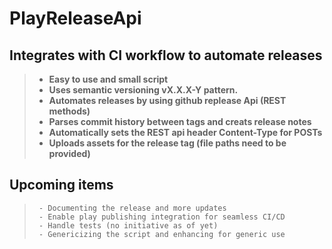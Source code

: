 # PlayReleaseApi 

## Integrates with CI workflow to automate releases

> * __Easy to use and small script__
> * __Uses semantic versioning vX.X.X-Y pattern.__
> * __Automates releases by using github replease Api (REST methods)__
> * __Parses commit history between tags and creats release notes__
> * __Automatically sets the REST api header Content-Type for POSTs__
> * __Uploads assets for the release tag (file paths need to be provided)__

## Upcoming items

>      - Documenting the release and more updates
>      - Enable play publishing integration for seamless CI/CD 
>      - Handle tests (no initiative as of yet)
>      - Genericizing the script and enhancing for generic use

